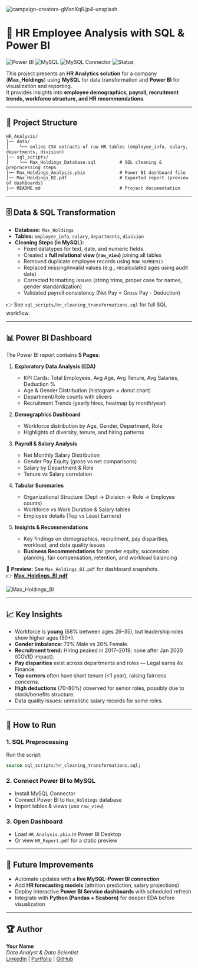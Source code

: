 ![campaign-creators-gMsnXqILjp4-unsplash](https://github.com/user-attachments/assets/68af6507-8efb-449c-9a8a-8bd95e3da6e8)


# 👥 HR Employee Analysis with SQL & Power BI

![Power BI](https://img.shields.io/badge/PowerBI-Dashboard-F2C811?logo=powerbi&logoColor=black)
![MySQL](https://img.shields.io/badge/Database-MySQL-blue?logo=mysql&logoColor=white)
![MySQL Connector](https://img.shields.io/badge/MySQL-Connector-4479A1?logo=mysql&logoColor=white)
![Status](https://img.shields.io/badge/Project-Complete-brightgreen)

This project presents an **HR Analytics solution** for a company (**Max_Holdings**) using **MySQL** for data transformation and **Power BI** for visualization and reporting.  
It provides insights into **employee demographics, payroll, recruitment trends, workforce structure, and HR recommendations**.

---

## 📂 Project Structure

```
HR_Analysis/
│── data/
│    └── online CSV extracts of raw HR tables (employee_info, salary, departments, division)
│── sql_scripts/
│    └── Max_Holdings_Database.sql         # SQL cleaning & preprocessing steps
│── Max_Holdings_Analysis.pbix             # Power BI dashboard file
│── Max_Holdings_BI.pdf                    # Exported report (preview of dashboards)
│── README.md                              # Project documentation
```

---

## 🗄️ Data & SQL Transformation

- **Database:** `Max_Holdings`
- **Tables:** `employee_info`, `salary`, `departments`, `division`
- **Cleaning Steps (in MySQL):**
  - Fixed datatypes for text, date, and numeric fields  
  - Created a **full relational view (`raw_view`)** joining all tables  
  - Removed duplicate employee records using `ROW_NUMBER()`  
  - Replaced missing/invalid values (e.g., recalculated ages using audit date)  
  - Corrected formatting issues (string trims, proper case for names, gender standardization)  
  - Validated payroll consistency (Net Pay = Gross Pay - Deduction)  

👉 See `sql_scripts/hr_cleaning_transformations.sql` for full SQL workflow.

---

## 📊 Power BI Dashboard

The Power BI report contains **5 Pages**:

1. **Exploratory Data Analysis (EDA)**  
   - KPI Cards: Total Employees, Avg Age, Avg Tenure, Avg Salaries, Deduction %  
   - Age & Gender Distribution (histogram + donut chart)  
   - Department/Role counts with slicers  
   - Recruitment Trends (yearly hires, heatmap by month/year)  

2. **Demographics Dashboard**  
   - Workforce distribution by Age, Gender, Department, Role  
   - Highlights of diversity, tenure, and hiring patterns  

3. **Payroll & Salary Analysis**  
   - Net Monthly Salary Distribution  
   - Gender Pay Equity (gross vs net comparisons)  
   - Salary by Department & Role  
   - Tenure vs Salary correlation  

4. **Tabular Summaries**  
   - Organizational Structure (Dept → Division → Role → Employee counts)  
   - Workforce vs Work Duration & Salary tables  
   - Employee details (Top vs Least Earners)  

5. **Insights & Recommendations**  
   - Key findings on demographics, recruitment, pay disparities, workload, and data quality issues  
   - **Business Recommendations** for gender equity, succession planning, fair compensation, retention, and workload balancing  

📄 **Preview:** See `Max_Holdings_BI.pdf` for dashboard snapshots.  
👉 **[Max_Holdings_BI.pdf](https://github.com/user-attachments/files/22704288/Max_Holdings_BI.pdf)**


![Max_Holdings_BI](https://github.com/user-attachments/assets/8f4cfee7-8214-49d7-900f-05082d8af75a)

---

## 📈 Key Insights

- Workforce is **young** (68% between ages 26–35), but leadership roles show higher ages (50+).  
- **Gender imbalance**: 72% Male vs 28% Female.  
- **Recruitment trend:** Hiring peaked in 2017–2019; none after Jan 2020 (COVID impact).  
- **Pay disparities** exist across departments and roles — Legal earns 4x Finance.  
- **Top earners** often have short tenure (<1 year), raising fairness concerns.  
- **High deductions** (70–80%) observed for senior roles, possibly due to stock/benefits structure.  
- Data quality issues: unrealistic salary records for some roles.  

---

## 🚀 How to Run

### 1. SQL Preprocessing  
Run the script:  
```sql
source sql_scripts/hr_cleaning_transformations.sql;
```

### 2. Connect Power BI to MySQL  
- Install MySQL Connector  
- Connect Power BI to `Max_Holdings` database  
- Import tables & views (use `raw_view`)  

### 3. Open Dashboard  
- Load `HR_Analysis.pbix` in Power BI Desktop  
- Or view `HR_Report.pdf` for a static preview  

---

## 📌 Future Improvements

- Automate updates with a **live MySQL–Power BI connection**  
- Add **HR forecasting models** (attrition prediction, salary projections)  
- Deploy interactive **Power BI Service dashboards** with scheduled refresh  
- Integrate with **Python (Pandas + Seaborn)** for deeper EDA before visualization  

---

## 🏆 Author

**Your Name**  
_Data Analyst & Data Scientist_  
[LinkedIn](https://www.linkedin.com/) | [Portfolio](https://yourportfolio.com) | [GitHub](https://github.com/yourusername)

